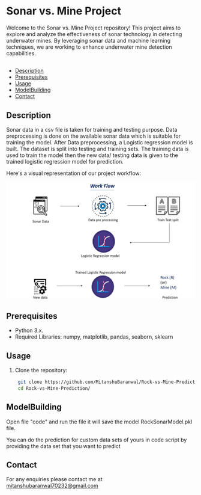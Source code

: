 # Sonar vs. Mine Project


Welcome to the Sonar vs. Mine Project repository! This project aims to explore and analyze the effectiveness of sonar technology in detecting underwater mines. By leveraging sonar data and machine learning techniques, we are working to enhance underwater mine detection capabilities.


## 
- [Description](#Description)
- [Prerequisites](#Prerequisites)
- [Usage](#Usage)
- [ModelBuilding](#ModelBuilding)
- [Contact](#contact)

## Description  
Sonar data in a csv file is taken for training and testing purpose. Data preprocessing is done on the available sonar data which is suitable for training the model. After Data preprocessing, a Logistic regression model is built. The dataset is split into testing and training sets. The training data is used to train the model then the new data/ testing data is given to the trained logistic regression model for prediction.

Here's a visual representation of our project workflow:

![Workflow](workflow.png)


## Prerequisites

- Python 3.x.
- Required Libraries: numpy, matplotlib, pandas, seaborn, sklearn

## Usage

1. Clone the repository:

   ```sh
    git clone https://github.com/MitanshuBaranwal/Rock-vs-Mine-Prediction.git
    cd Rock-vs-Mine-Prediction/

## ModelBuilding 

Open file "code" and run the file it will save the model RockSonarModel.pkl file. 

You can do the prediction for custom data sets of yours in code script by providing the data set that you want to predict


## Contact
For any enquiries please contact me at 
mitanshubaranwal70232@gmail.com


    


